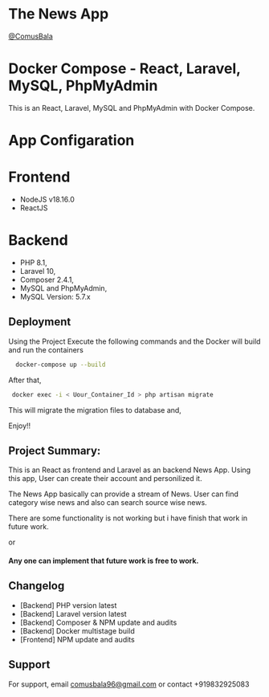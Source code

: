 # The News App

[@ComusBala](https://www.github.com/ComusBala96)

# Docker Compose - React, Laravel, MySQL, PhpMyAdmin

This is an React, Laravel, MySQL and PhpMyAdmin with Docker Compose.

# App Configaration

# Frontend

- NodeJS v18.16.0
- ReactJS

# Backend

- PHP 8.1,
- Laravel 10,
- Composer 2.4.1,
- MySQL and PhpMyAdmin,
- MySQL Version: 5.7.x

## Deployment

Using the Project Execute the following commands and the Docker will build and run the containers

```bash
  docker-compose up --build
```

After that,

```bash
 docker exec -i < Uour_Container_Id > php artisan migrate
```

This will migrate the migration files to database and,

Enjoy!!

## Project Summary:

This is an React as frontend and Laravel as an backend News App. Using this app, User can create their account and personilized it.

The News App basically can provide a stream of News. User can find category wise news and also can search source wise news.

There are some functionality is not working but i have finish that work in future work.

or

#### Any one can implement that future work is free to work.

## Changelog

- [Backend] PHP version latest
- [Backend] Laravel version latest
- [Backend] Composer & NPM update and audits
- [Backend] Docker multistage build
- [Frontend] NPM update and audits

## Support

For support, email comusbala96@gmail.com or contact +919832925083
